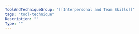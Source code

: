 ```yaml
---
ToolAndTechniqueGroup: "[[Interpersonal and Team Skills]]"
tags: "tool-technique"
Description: ""
Type: ""
---
```


